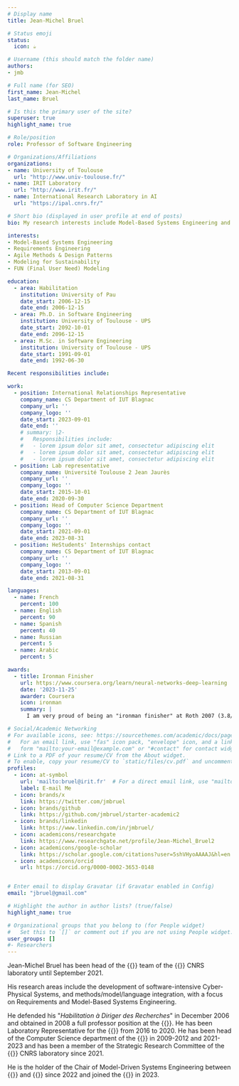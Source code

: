 ```yaml
---
# Display name
title: Jean-Michel Bruel

# Status emoji
status:
  icon: ☕️

# Username (this should match the folder name)
authors:
- jmb

# Full name (for SEO)
first_name: Jean-Michel
last_name: Bruel

# Is this the primary user of the site?
superuser: true
highlight_name: true

# Role/position
role: Professor of Software Engineering

# Organizations/Affiliations
organizations:
- name: University of Toulouse
  url: "http://www.univ-toulouse.fr/"
- name: IRIT Laboratory
  url: "http://www.irit.fr/"
- name: International Research Laboratory in AI
  url: "https://ipal.cnrs.fr/"

# Short bio (displayed in user profile at end of posts)
bio: My research interests include Model-Based Systems Engineering and Requirements Engineering.

interests:
- Model-Based Systems Engineering
- Requirements Engineering
- Agile Methods & Design Patterns
- Modeling for Sustainability
- FUN (Final User Need) Modeling

education:
  - area: Habilitation
    institution: University of Pau
    date_start: 2006-12-15
    date_end: 2006-12-15
  - area: Ph.D. in Software Engineering
    institution: University of Toulouse - UPS
    date_start: 2092-10-01
    date_end: 2096-12-15
  - area: M.Sc. in Software Engineering
    institution: University of Toulouse - UPS
    date_start: 1991-09-01
    date_end: 1992-06-30

Recent responsibilities include:

work:
  - position: International Relationships Representative
    company_name: CS Department of IUT Blagnac
    company_url: ''
    company_logo: ''
    date_start: 2023-09-01
    date_end: ''
    # summary: |2-
    #   Responsibilities include:
    #   - lorem ipsum dolor sit amet, consectetur adipiscing elit
    #   - lorem ipsum dolor sit amet, consectetur adipiscing elit
    #   - lorem ipsum dolor sit amet, consectetur adipiscing elit
  - position: Lab representative
    company_name: Université Toulouse 2 Jean Jaurès
    company_url: ''
    company_logo: ''
    date_start: 2015-10-01
    date_end: 2020-09-30
  - position: Head of Computer Science Department
    company_name: CS Department of IUT Blagnac
    company_url: ''
    company_logo: ''
    date_start: 2021-09-01
    date_end: 2023-08-31
  - position: HeStudents' Internships contact
    company_name: CS Department of IUT Blagnac
    company_url: ''
    company_logo: ''
    date_start: 2013-09-01
    date_end: 2021-08-31

languages:
  - name: French
    percent: 100
  - name: English
    percent: 90
  - name: Spanish
    percent: 40
  - name: Russian
    percent: 5
  - name: Arabic
    percent: 5

awards:
  - title: Ironman Finisher
    url: https://www.coursera.org/learn/neural-networks-deep-learning
    date: '2023-11-25'
    awarder: Coursera
    icon: ironman
    summary: |
      I am very proud of being an "ironman finisher" at Roth 2007 (3.8/180/42) in 11h57': <div class="row"><div class="col-sm-4">{{< figure src="CRSE0431.jpg" width="200" title="[Swim 3.8km in 1:08]">}}</div><div class="col-sm-4">{{< figure src="img/CRBO0125.jpg" width="200" title="[Bike 180km in 5:32]">}}</div><div class="col-sm-4">{{< figure src="img/CRRP0230.jpg" width="200" title="[Run   42km in 5:08]">}}</div></div>

# Social/Academic Networking
# For available icons, see: https://sourcethemes.com/academic/docs/page-builder/#icons
#   For an email link, use "fas" icon pack, "envelope" icon, and a link in the
#   form "mailto:your-email@example.com" or "#contact" for contact widget.
# Link to a PDF of your resume/CV from the About widget.
# To enable, copy your resume/CV to `static/files/cv.pdf` and uncomment the lines below.
profiles:
  - icon: at-symbol
    url: 'mailto:bruel@irit.fr'  # For a direct email link, use "mailto:test@example.org".
    label: E-mail Me
  - icon: brands/x
    link: https://twitter.com/jmbruel
  - icon: brands/github
    link: https://github.com/jmbruel/starter-academic2
  - icon: brands/linkedin
    link: https://www.linkedin.com/in/jmbruel/
  - icon: academicons/researchgate
    link: https://www.researchgate.net/profile/Jean-Michel_Bruel2
  - icon: academicons/google-scholar
    link: https://scholar.google.com/citations?user=5shVHyoAAAAJ&hl=en
  - icon: academicons/orcid
    url: https://orcid.org/0000-0002-3653-0148


# Enter email to display Gravatar (if Gravatar enabled in Config)
email: "jbruel@gmail.com"

# Highlight the author in author lists? (true/false)
highlight_name: true

# Organizational groups that you belong to (for People widget)
#   Set this to `[]` or comment out if you are not using People widget.
user_groups: []
#- Researchers
---
```


Jean-Michel Bruel has been head of the {{<smart>}} team of the {{<irit>}} CNRS laboratory until September 2021.

His research areas include the development of software-intensive Cyber-Physical Systems, and methods/model/language integration, with a focus on Requirements and Model-Based Systems Engineering.

He defended his "_Habilitation à Diriger des Recherches_" in December 2006 and obtained in 2008 a full professor position at the {{<univtlse>}}.
He has been Laboratory Representative for the {{<ut2j>}} from 2016 to 2020.
He has been head of the Computer Science department of the {{<iut-blagnac>}} in 2009-2012 and 2021-2023 and has been a member of the Strategic Research Committee of the {{<irit>}} CNRS laboratory since 2021.

He is the holder of the Chair of Model-Driven Systems Engineering between {{<airbus>}} and {{<ut2j>}} since 2022 and joined the
{{<ipal>}} in 2023.
  